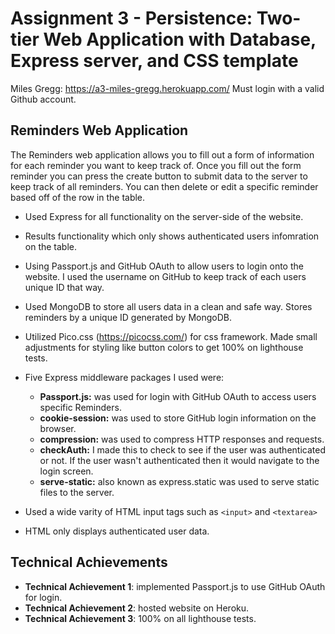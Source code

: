 Assignment 3 - Persistence: Two-tier Web Application with Database, Express server, and CSS template
===

Miles Gregg: https://a3-miles-gregg.herokuapp.com/
Must login with a valid Github account.

## Reminders Web Application

The Reminders web application allows you to fill out a form of information for each reminder you want to keep track of. Once you fill out the form reminder you can press the create button to submit data to the server to keep track of all reminders. You can then delete or edit a specific reminder based off of the row in the table.

- Used Express for all functionality on the server-side of the website.
- Results functionality which only shows authenticated users infomration on the table. 
- Using Passport.js and GitHub OAuth to allow users to login onto the website. I used the username on GitHub to keep track of each users unique ID that way.
- Used MongoDB to store all users data in a clean and safe way. Stores reminders by a unique ID generated by MongoDB.
- Utilized Pico.css (https://picocss.com/) for css framework. Made small adjustments for styling like button colors to get 100% on lighthouse tests.
- Five Express middleware packages I used were:
    - **Passport.js:** was used for login with GitHub OAuth to access users specific Reminders.
    - **cookie-session:** was used to store GitHub login information on the browser.
    - **compression:** was used to compress HTTP responses and requests.
    - **checkAuth:** I made this to check to see if the user was authenticated or not. If the user wasn't authenticated then it would navigate to the login screen.
    - **serve-static:** also known as express.static was used to serve static files to the server.

- Used a wide varity of HTML input tags such as `<input>` and `<textarea>`
- HTML only displays authenticated user data. 

## Technical Achievements
- **Technical Achievement 1**: implemented Passport.js to use GitHub OAuth for login.
- **Technical Achievement 2**: hosted website on Heroku.
- **Technical Achievement 3**: 100% on all lighthouse tests.
